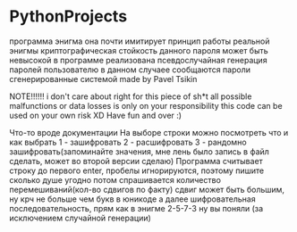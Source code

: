 # PythonProjects

программа энигма она почти имитирует принцип работы реальной энигмы
 криптографическая стойкость данного пароля может быть невысокой
 в программе реализована псевдослучайная генерация паролей
 пользователю в данном случаее сообщаются пароли сгенерированные системой
 made by Pavel Tsikin 

 NOTE!!!!!!
 i don't care about right for this piece of sh*t
 all possible malfunctions or data losses is only on your responsibility
 this code can be used on your own risk XD
 Have fun and over :)

Что-то вроде документации
На выборе строки можно посмотреть что и как выбрать 
1 - зашифровать
2 - расшифровать
3 - рандомно зашифровать(запоминайте значения, мне лень было запись в файл сделать, может во второй версии сделаю)
Программа считывает строку до первого enter, пробелы игнорируются, поэтому пишите сколько душе угодно
потом спрашивается количество перемешиваний(кол-во сдвигов по факту) сдвиг может быть большим, ну крч не больше чем букв в юникоде
а далее шифровательная последовательность, прям как в энигме 2-5-7-3 ну вы поняли (за исключением случайной генерации)

